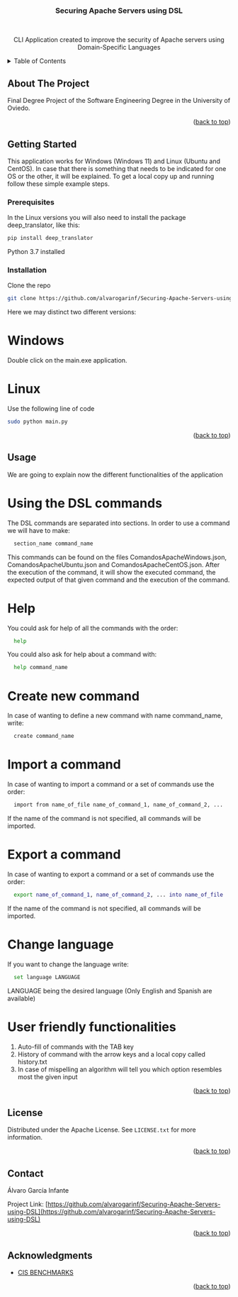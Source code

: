<h3 align="center">Securing Apache Servers using DSL</h3>

<br />
<div align="center">
  <p align="center">
    CLI Application created to improve the security of Apache servers using Domain-Specific Languages
  </p>
</div>



<!-- TABLE OF CONTENTS -->
<details>
  <summary>Table of Contents</summary>
  <ol>
    <li>
      <a href="#about-the-project">About The Project</a>
    </li>
    <li>
      <a href="#getting-started">Getting Started</a>
      <ul>
        <li><a href="#prerequisites">Prerequisites</a></li>
        <li><a href="#installation">Installation</a></li>
      </ul>
    </li>
    <li><a href="#usage">Usage</a></li>
    <li><a href="#license">License</a></li>
    <li><a href="#acknowledgments">Acknowledgments</a></li>
  </ol>
</details>



<!-- ABOUT THE PROJECT -->
## About The Project

Final Degree Project of the Software Engineering Degree in the University of Oviedo.

<p align="right">(<a href="#top">back to top</a>)</p>



<!-- GETTING STARTED -->
## Getting Started

This application works for Windows (Windows 11) and Linux (Ubuntu and CentOS). In case that
there is something that needs to be indicated for one OS or the other, it will be explained.
To get a local copy up and running follow these simple example steps.

### Prerequisites

In the Linux versions you will also need to install the package deep_translator, like this:
  ```sh
  pip install deep_translator
  ```
Python 3.7 installed

### Installation

Clone the repo
   ```sh
   git clone https://github.com/alvarogarinf/Securing-Apache-Servers-using-DSL.git
   ```
   
 Here we may distinct two different versions:
  # Windows
  Double click on the main.exe application.
  
  # Linux
  Use the following line of code
  ```sh
  sudo python main.py
  ```

<p align="right">(<a href="#top">back to top</a>)</p>



<!-- USAGE EXAMPLES -->
## Usage

We are going to explain now the different functionalities of the application

# Using the DSL commands
The DSL commands are separated into sections. In order to use a command we will have to make:
```sh
  section_name command_name
  ```

This commands can be found on the files ComandosApacheWindows.json, ComandosApacheUbuntu.json and ComandosApacheCentOS.json.
After the execution of the command, it will show the executed command, the expected output of that given command and the execution of the command.


# Help
You could ask for help of all the commands with the order:
```sh
  help
  ```

You could also ask for help about a command with:
```sh
  help command_name
  ```
  
  
# Create new command
In case of wanting to define a new command with name command_name, write:
```sh
  create command_name
  ```


# Import a command
In case of wanting to import a command or a set of commands use the order:
```sh
  import from name_of_file name_of_command_1, name_of_command_2, ...
  ```

If the name of the command is not specified, all commands will be imported.


# Export a command
In case of wanting to export  a command or a set of commands use the order:
```sh
  export name_of_command_1, name_of_command_2, ... into name_of_file
  ```

If the name of the command is not specified, all commands will be imported.


# Change language
If you want to change the language write:
```sh
  set language LANGUAGE
  ```
LANGUAGE being the desired language (Only English and Spanish are available)



# User friendly functionalities
1. Auto-fill of commands with the TAB key
2. History of command with the arrow keys and a local copy called history.txt
3. In case of mispelling an algorithm will tell you which option resembles most the given input

<p align="right">(<a href="#top">back to top</a>)</p>



<!-- LICENSE -->
## License

Distributed under the Apache License. See `LICENSE.txt` for more information.

<p align="right">(<a href="#top">back to top</a>)</p>



<!-- CONTACT -->
## Contact

Álvaro García Infante

Project Link: [https://github.com/alvarogarinf/Securing-Apache-Servers-using-DSL](https://github.com/alvarogarinf/Securing-Apache-Servers-using-DSL)

<p align="right">(<a href="#top">back to top</a>)</p>



<!-- ACKNOWLEDGMENTS -->
## Acknowledgments

* [CIS BENCHMARKS](https://www.cisecurity.org/)

<p align="right">(<a href="#top">back to top</a>)</p>
